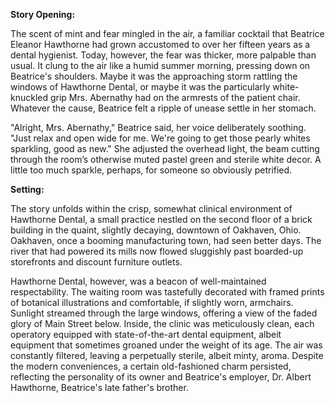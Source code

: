 **Story Opening:**

The scent of mint and fear mingled in the air, a familiar cocktail that Beatrice Eleanor Hawthorne had grown accustomed to over her fifteen years as a dental hygienist. Today, however, the fear was thicker, more palpable than usual. It clung to the air like a humid summer morning, pressing down on Beatrice's shoulders. Maybe it was the approaching storm rattling the windows of Hawthorne Dental, or maybe it was the particularly white-knuckled grip Mrs. Abernathy had on the armrests of the patient chair. Whatever the cause, Beatrice felt a ripple of unease settle in her stomach.

"Alright, Mrs. Abernathy," Beatrice said, her voice deliberately soothing. "Just relax and open wide for me. We're going to get those pearly whites sparkling, good as new." She adjusted the overhead light, the beam cutting through the room’s otherwise muted pastel green and sterile white decor. A little too much sparkle, perhaps, for someone so obviously petrified.

**Setting:**

The story unfolds within the crisp, somewhat clinical environment of Hawthorne Dental, a small practice nestled on the second floor of a brick building in the quaint, slightly decaying, downtown of Oakhaven, Ohio. Oakhaven, once a booming manufacturing town, had seen better days. The river that had powered its mills now flowed sluggishly past boarded-up storefronts and discount furniture outlets.

Hawthorne Dental, however, was a beacon of well-maintained respectability. The waiting room was tastefully decorated with framed prints of botanical illustrations and comfortable, if slightly worn, armchairs. Sunlight streamed through the large windows, offering a view of the faded glory of Main Street below. Inside, the clinic was meticulously clean, each operatory equipped with state-of-the-art dental equipment, albeit equipment that sometimes groaned under the weight of its age. The air was constantly filtered, leaving a perpetually sterile, albeit minty, aroma. Despite the modern conveniences, a certain old-fashioned charm persisted, reflecting the personality of its owner and Beatrice's employer, Dr. Albert Hawthorne, Beatrice's late father's brother.
